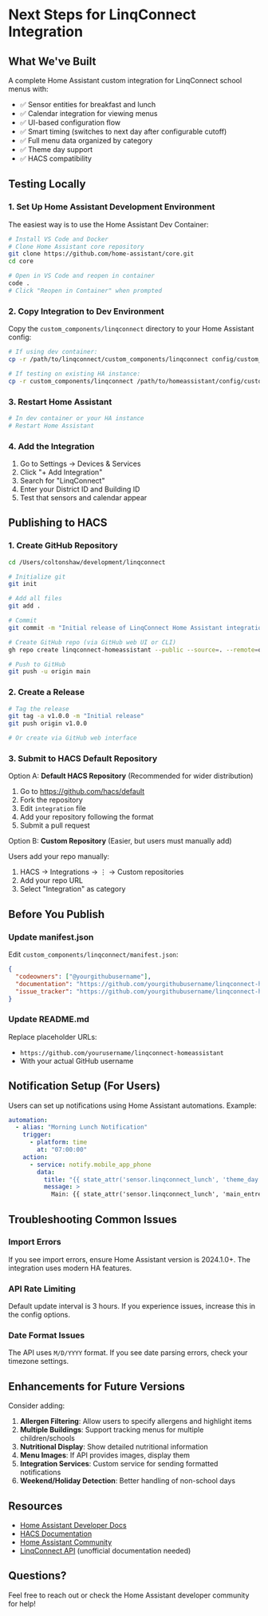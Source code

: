 # Next Steps for LinqConnect Integration

## What We've Built

A complete Home Assistant custom integration for LinqConnect school menus with:

- ✅ Sensor entities for breakfast and lunch
- ✅ Calendar integration for viewing menus
- ✅ UI-based configuration flow
- ✅ Smart timing (switches to next day after configurable cutoff)
- ✅ Full menu data organized by category
- ✅ Theme day support
- ✅ HACS compatibility

## Testing Locally

### 1. Set Up Home Assistant Development Environment

The easiest way is to use the Home Assistant Dev Container:

```bash
# Install VS Code and Docker
# Clone Home Assistant core repository
git clone https://github.com/home-assistant/core.git
cd core

# Open in VS Code and reopen in container
code .
# Click "Reopen in Container" when prompted
```

### 2. Copy Integration to Dev Environment

Copy the `custom_components/linqconnect` directory to your Home Assistant config:

```bash
# If using dev container:
cp -r /path/to/linqconnect/custom_components/linqconnect config/custom_components/

# If testing on existing HA instance:
cp -r custom_components/linqconnect /path/to/homeassistant/config/custom_components/
```

### 3. Restart Home Assistant

```bash
# In dev container or your HA instance
# Restart Home Assistant
```

### 4. Add the Integration

1. Go to Settings → Devices & Services
2. Click "+ Add Integration"
3. Search for "LinqConnect"
4. Enter your District ID and Building ID
5. Test that sensors and calendar appear

## Publishing to HACS

### 1. Create GitHub Repository

```bash
cd /Users/coltonshaw/development/linqconnect

# Initialize git
git init

# Add all files
git add .

# Commit
git commit -m "Initial release of LinqConnect Home Assistant integration"

# Create GitHub repo (via GitHub web UI or CLI)
gh repo create linqconnect-homeassistant --public --source=. --remote=origin

# Push to GitHub
git push -u origin main
```

### 2. Create a Release

```bash
# Tag the release
git tag -a v1.0.0 -m "Initial release"
git push origin v1.0.0

# Or create via GitHub web interface
```

### 3. Submit to HACS Default Repository

Option A: **Default HACS Repository** (Recommended for wider distribution)

1. Go to https://github.com/hacs/default
2. Fork the repository
3. Edit `integration` file
4. Add your repository following the format
5. Submit a pull request

Option B: **Custom Repository** (Easier, but users must manually add)

Users add your repo manually:
1. HACS → Integrations → ⋮ → Custom repositories
2. Add your repo URL
3. Select "Integration" as category

## Before You Publish

### Update manifest.json

Edit `custom_components/linqconnect/manifest.json`:

```json
{
  "codeowners": ["@yourgithubusername"],
  "documentation": "https://github.com/yourgithubusername/linqconnect-homeassistant",
  "issue_tracker": "https://github.com/yourgithubusername/linqconnect-homeassistant/issues"
}
```

### Update README.md

Replace placeholder URLs:
- `https://github.com/yourusername/linqconnect-homeassistant`
- With your actual GitHub username

## Notification Setup (For Users)

Users can set up notifications using Home Assistant automations. Example:

```yaml
automation:
  - alias: "Morning Lunch Notification"
    trigger:
      - platform: time
        at: "07:00:00"
    action:
      - service: notify.mobile_app_phone
        data:
          title: "{{ state_attr('sensor.linqconnect_lunch', 'theme_day') or 'Today\\'s Lunch' }}"
          message: >
            Main: {{ state_attr('sensor.linqconnect_lunch', 'main_entree_formatted') }}
```

## Troubleshooting Common Issues

### Import Errors

If you see import errors, ensure Home Assistant version is 2024.1.0+. The integration uses modern HA features.

### API Rate Limiting

Default update interval is 3 hours. If you experience issues, increase this in the config options.

### Date Format Issues

The API uses `M/D/YYYY` format. If you see date parsing errors, check your timezone settings.

## Enhancements for Future Versions

Consider adding:

1. **Allergen Filtering**: Allow users to specify allergens and highlight items
2. **Multiple Buildings**: Support tracking menus for multiple children/schools
3. **Nutritional Display**: Show detailed nutritional information
4. **Menu Images**: If API provides images, display them
5. **Integration Services**: Custom service for sending formatted notifications
6. **Weekend/Holiday Detection**: Better handling of non-school days

## Resources

- [Home Assistant Developer Docs](https://developers.home-assistant.io/)
- [HACS Documentation](https://hacs.xyz/)
- [Home Assistant Community](https://community.home-assistant.io/)
- [LinqConnect API](https://api.linqconnect.com/) (unofficial documentation needed)

## Questions?

Feel free to reach out or check the Home Assistant developer community for help!
